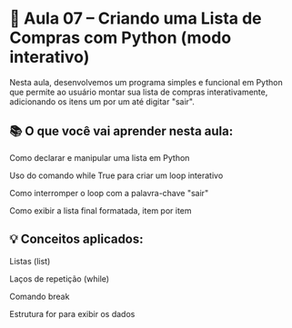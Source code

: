 # 🛒 Aula 07 – Criando uma Lista de Compras com Python (modo interativo)

Nesta aula, desenvolvemos um programa simples e funcional em Python que permite ao usuário montar sua lista de compras interativamente, 
adicionando os itens um por um até digitar "sair".

## 📚 O que você vai aprender nesta aula:

Como declarar e manipular uma lista em Python

Uso do comando while True para criar um loop interativo

Como interromper o loop com a palavra-chave "sair"

Como exibir a lista final formatada, item por item

## 💡 Conceitos aplicados:

Listas (list)

Laços de repetição (while)

Comando break

Estrutura for para exibir os dados
